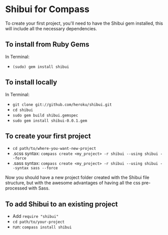 Shibui for Compass
==================

To create your first project, you'll need to have the Shibui gem installed, this will include all the necessary dependencies.

To install from Ruby Gems
-------------------------

In Terminal:

* `(sudo) gem install shibui`

To install locally
------------------

In Terminal:

* `git clone git://github.com/heroku/shibui.git`
* `cd shibui`
* `sudo gem build shibui.gemspec`
* `sudo gem install shibui-0.0.1.gem`

To create your first project
----------------------------

* `cd path/to/where-you-want-new-project`
* .scss syntax: `compass create <my_project> -r shibui --using shibui --force`
* .sass syntax: `compass create <my_project> -r shibui --using shibui --syntax sass --force`

Now you should have a new project folder created with the Shibui file structure, but with the awesome advantages of having all the css pre-processed with Sass.

To add Shibui to an existing project
------------------------------------

* Add `require "shibui"`
* `cd path/to/your-project`
* run: `compass install shibui`